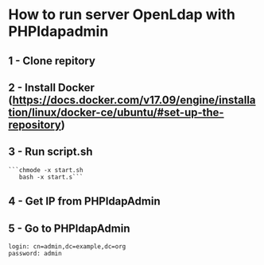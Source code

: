 # How to run server OpenLdap with PHPldapadmin
  ## 1 - Clone repitory
  ## 2 - Install Docker (https://docs.docker.com/v17.09/engine/installation/linux/docker-ce/ubuntu/#set-up-the-repository)
  ## 3 - Run script.sh
    ```chmode -x start.sh 
       bash -x start.s```
  ## 4 - Get IP from PHPldapAdmin
  ## 5 - Go to PHPldapAdmin
    login: cn=admin,dc=example,dc=org
    password: admin
